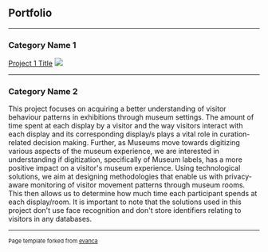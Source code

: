 ## Portfolio

---

### Category Name 1 

[Project 1 Title](/sample_page)
<img src="images/dummy_thumbnail.jpg?raw=true"/>

---

### Category Name 2

This project focuses on acquiring a better understanding of visitor behaviour patterns in exhibitions through museum settings. The amount of time spent at each display by a visitor and the way visitors interact with each display and its corresponding display/s plays a vital role in curation-related decision making. Further, as Museums move towards digitizing various aspects of the museum experience, we are interested in understanding if digitization, specifically of Museum labels, has a more positive impact on a visitor's museum experience. Using technological solutions, we aim at designing methodologies that enable us with privacy-aware monitoring of visitor movement patterns through museum rooms. This then allows us to determine how much time each participant spends at each display/room. It is important to note that the solutions used in this project don't use face recognition and don't store identifiers relating to visitors in any databases.




---
<p style="font-size:11px">Page template forked from <a href="https://github.com/evanca/quick-portfolio">evanca</a></p>
<!-- Remove above link if you don't want to attibute -->
